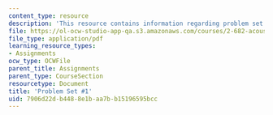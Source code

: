 ```yaml
---
content_type: resource
description: 'This resource contains information regarding problem set #1.'
file: https://ol-ocw-studio-app-qa.s3.amazonaws.com/courses/2-682-acoustical-oceanography-spring-2012/7906d22db4488e1baa7bb15196595bcc_MIT2_682S12_Homework1.pdf
file_type: application/pdf
learning_resource_types:
- Assignments
ocw_type: OCWFile
parent_title: Assignments
parent_type: CourseSection
resourcetype: Document
title: 'Problem Set #1'
uid: 7906d22d-b448-8e1b-aa7b-b15196595bcc
---
```

